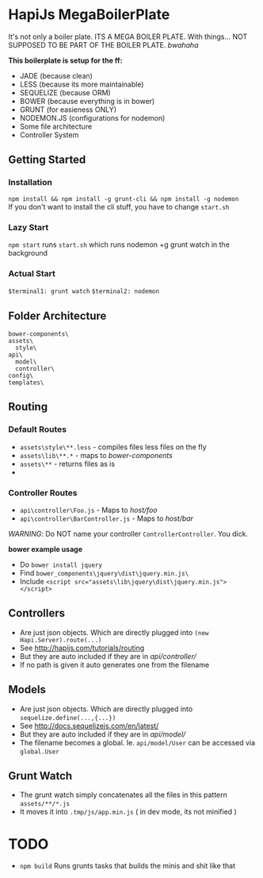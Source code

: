 # HapiJs MegaBoilerPlate

It's not only a boiler plate. ITS A MEGA BOILER PLATE. 
With things... NOT SUPPOSED TO BE PART OF THE BOILER PLATE. *bwahaha*

**This boilerplate is setup for the ff:**
* JADE (because clean)
* LESS (because its more maintainable)
* SEQUELIZE (because ORM)
* BOWER (because everything is in bower)
* GRUNT (for easieness ONLY)
* NODEMON.JS (configurations for nodemon)
* Some file architecture
* Controller System

## Getting Started

### Installation
`npm install && npm install -g grunt-cli && npm install -g nodemon`  
If you don't want to install the cli stuff, you have to change `start.sh`

### Lazy Start
`npm start` runs `start.sh` which runs nodemon +g grunt watch in the background

### Actual Start
`$terminal1: grunt watch`
`$terminal2: nodemon`


## Folder Architecture
```
bower-components\
assets\
  style\
api\
  model\
  controller\
config\
templates\
```

## Routing

### Default Routes
* `assets\style\**.less`  - compiles files less files on the fly
* `assets\lib\**.*`       - maps to *bower-components*
* `assets\**`             - returns files as is
* 


### Controller Routes
* `api\controller\Foo.js` - Maps to *host/foo*
* `api\controller\BarController.js`  - Maps to *host/bar*

*WARNING*: Do NOT name your controller `ControllerController`. You dick.

**bower example usage**
* Do `bower install jquery`
* Find `bower_components\jquery\dist\jquery.min.js\`
* Include `<script src="assets\lib\jquery\dist\jquery.min.js"></script>`

## Controllers
* Are just json objects. Which are directly plugged into `(new Hapi.Server).route(...)`
* See http://hapijs.com/tutorials/routing
* But they are auto included if they are in *api/controller/*
* If no path is given it auto generates one from the filename

## Models
* Are just json objects. Which are directly plugged into `sequelize.define(...,{...})`
* See http://docs.sequelizejs.com/en/latest/
* But they are auto included if they are in *api/model/*
* The filename becomes a global. Ie. `api/model/User` can be accessed via `global.User`

## Grunt Watch
* The grunt watch simply concatenates all the files in this pattern `assets/**/*.js`
* It moves it into `.tmp/js/app.min.js` ( in dev mode, its not minified )

# TODO
* `npm build` Runs grunts tasks that builds the minis and shit like that
